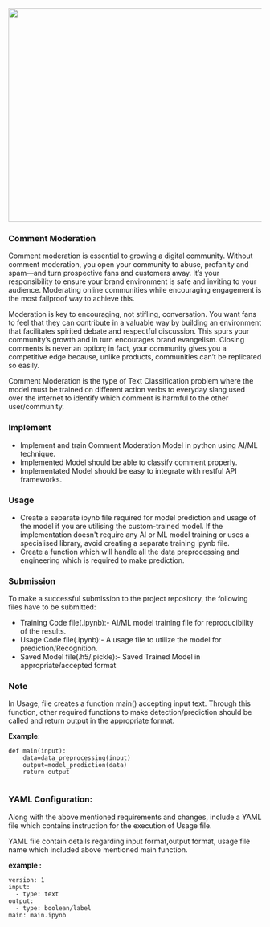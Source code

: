<img src="https://www.wpexplorer.com/wp-content/uploads/wordpress-comment-moderation-guide-beginners.jpg" height=425 width=1250>


### Comment Moderation

Comment moderation is essential to growing a digital community. Without comment moderation, you open your community to abuse, profanity and spam—and turn prospective fans and customers away. It’s your responsibility to ensure your brand environment is safe and inviting to your audience. Moderating online communities while encouraging engagement is the most failproof way to achieve this.

Moderation is key to encouraging, not stifling, conversation. You want fans to feel that they can contribute in a valuable way by building an environment that facilitates spirited debate and respectful discussion. This spurs your community’s growth and in turn encourages brand evangelism. Closing comments is never an option; in fact, your community gives you a competitive edge because, unlike products, communities can’t be replicated so easily.

Comment Moderation is the type of Text Classification problem where the model must be trained on different action verbs to everyday slang used over the internet to identify which comment is harmful to the other user/community.

### Implement

* Implement and train Comment Moderation Model in python using AI/ML technique.
* Implemented Model should be able to classify comment properly.
* Implementated Model should be easy to integrate with restful API frameworks.

### Usage

* Create a separate ipynb file required for model prediction and usage of the model if you are utilising the custom-trained model. If the implementation doesn't require any AI or ML model training or uses a specialised library, avoid creating a separate training ipynb file.
* Create a function which will handle all the data preprocessing and engineering which is required to make prediction.

### Submission

To make a successful submission to the project repository, the following files have to be submitted:

* Training Code file(.ipynb):- AI/ML model training file for reproducibility of the results.
* Usage Code file(.ipynb):- A usage file to utilize the model for prediction/Recognition.
* Saved Model file(.h5/.pickle):- Saved Trained Model in appropriate/accepted format


### Note

In Usage, file creates a function main() accepting  input text. Through this function, other required functions to make detection/prediction should be called and return output in the appropriate format.

**Example**:
```
def main(input):
    data=data_preprocessing(input)
    output=model_prediction(data)
    return output
    
```

### YAML Configuration:

Along with the above mentioned requirements and changes, include a YAML file which contains instruction for the execution of Usage file.

YAML file contain details regarding input format,output format, usage file name which included above mentioned main function.

**example :**

```
version: 1
input:
  - type: text
output:
  - type: boolean/label
main: main.ipynb
```